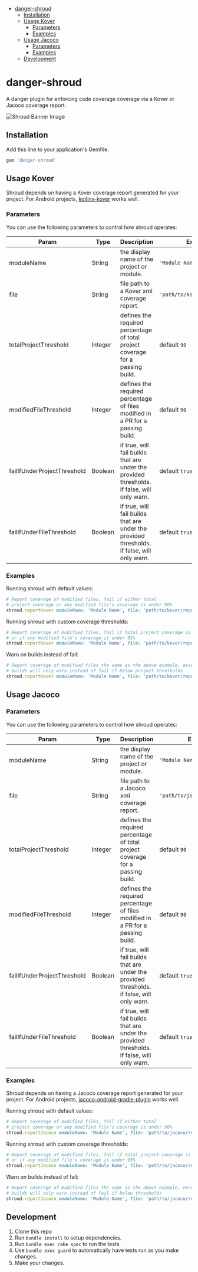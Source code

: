 
- [danger-shroud](#danger-shroud)
  - [Installation](#installation)
  - [Usage Kover](#usage-kover)
    - [Parameters](#parameters)
    - [Examples](#examples)
  - [Usage Jacoco](#usage-jacoco)
    - [Parameters](#parameters-1)
    - [Examples](#examples-1)
  - [Development](#development)

# danger-shroud

A danger plugin for enforcing code coverage coverage via a Kover or Jacoco coverage report.

![Shroud Banner Image](images/bannerImage.png)

## Installation

Add this line to your application's Gemfile:

```ruby
gem 'danger-shroud'
```

## Usage Kover

Shroud depends on having a Kover coverage report generated for your project. For Android projects, [kotlinx-kover](https://github.com/Kotlin/kotlinx-kover) works well. 

### Parameters

You can use the following parameters to control how shroud operates:

| Param                       | Type    | Description                                                                                 | Example                      |
|-----------------------------|---------|---------------------------------------------------------------------------------------------|------------------------------|
| moduleName                  | String  | the display name of the project or module.                                                  | `'Module Name '`             |
| file                        | String  | file path to a Kover xml coverage report.                                                   | `'path/to/kover/report.xml'` |
| totalProjectThreshold       | Integer | defines the required percentage of total project coverage for a passing build.              | default `90`                 |
| modifiedFileThreshold       | Integer | defines the required percentage of files modified in a PR for a passing build.              | default `90`                 |
| failIfUnderProjectThreshold | Boolean | if true, will fail builds that are under the provided thresholds. if false, will only warn. | default `true`               |
| failIfUnderFileThreshold    | Boolean | if true, will fail builds that are under the provided thresholds. if false, will only warn. | default `true`               |

### Examples

Running shroud with default values:

```ruby
# Report coverage of modified files, fail if either total 
# project coverage or any modified file's coverage is under 90%
shroud.reportKover moduleName: 'Module Name', file: 'path/to/kover/report.xml'
```

Running shroud with custom coverage thresholds:

```ruby
# Report coverage of modified files, fail if total project coverage is under 80%,
# or if any modified file's coverage is under 95%
shroud.reportKover moduleName: 'Module Name', file: 'path/to/kover/report.xml', totalProjectThreshold: 80, modifiedFileThreshold: 95
```

Warn on builds instead of fail:

```ruby
# Report coverage of modified files the same as the above example, except the
# builds will only warn instead of fail if below project thresholds
shroud.reportKover moduleName: 'Module Name', file: 'path/to/kover/report.xml', totalProjectThreshold: 80, modifiedFileThreshold: 95, failIfUnderProjectThreshold: false, failIfUnderFileThreshold: false
```

## Usage Jacoco

### Parameters

You can use the following parameters to control how shroud operates:

| Param                       | Type    | Description                                                                                 | Example                       |
|-----------------------------|---------|---------------------------------------------------------------------------------------------|-------------------------------|
| moduleName                  | String  | the display name of the project or module.                                                  | `'Module Name '`              |
| file                        | String  | file path to a Jacoco xml coverage report.                                                  | `'path/to/jacoco/report.xml'` |
| totalProjectThreshold       | Integer | defines the required percentage of total project coverage for a passing build.              | default `90`                  |
| modifiedFileThreshold       | Integer | defines the required percentage of files modified in a PR for a passing build.              | default `90`                  |
| failIfUnderProjectThreshold | Boolean | if true, will fail builds that are under the provided thresholds. if false, will only warn. | default `true`                |
| failIfUnderFileThreshold    | Boolean | if true, will fail builds that are under the provided thresholds. if false, will only warn. | default `true`                |

### Examples

Shroud depends on having a Jacoco coverage report generated for your project. For Android projects, [jacoco-android-gradle-plugin](https://github.com/arturdm/jacoco-android-gradle-plugin) works well. 

Running shroud with default values:

```ruby
# Report coverage of modified files, fail if either total 
# project coverage or any modified file's coverage is under 90%
shroud.reportJacoco moduleName: 'Module Name', file: 'path/to/jacoco/report.xml'
```

Running shroud with custom coverage thresholds:

```ruby
# Report coverage of modified files, fail if total project coverage is under 80%,
# or if any modified file's coverage is under 95%
shroud.reportJacoco moduleName: 'Module Name', file: 'path/to/jacoco/report.xml', totalProjectThreshold: 80, modifiedFileThreshold: 95
```

Warn on builds instead of fail:

```ruby
# Report coverage of modified files the same as the above example, except the
# builds will only warn instead of fail if below thresholds
shroud.reportJacoco moduleName: 'Module Name', file: 'path/to/jacoco/report.xml', totalProjectThreshold: 80, modifiedFileThreshold: 95, failIfUnderProjectThreshold: false, failIfUnderFileThreshold: false
```

## Development

1. Clone this repo
2. Run `bundle install` to setup dependencies.
3. Run `bundle exec rake spec` to run the tests.
4. Use `bundle exec guard` to automatically have tests run as you make changes.
5. Make your changes.